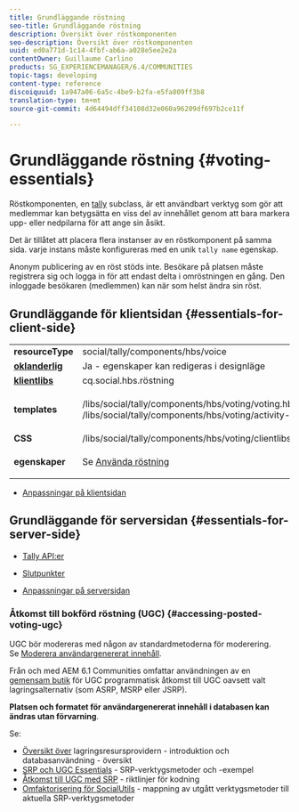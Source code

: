```yaml
---
title: Grundläggande röstning
seo-title: Grundläggande röstning
description: Översikt över röstkomponenten
seo-description: Översikt över röstkomponenten
uuid: ed0a771d-1c14-4fbf-ab6a-a028e5ee2e2a
contentOwner: Guillaume Carlino
products: SG_EXPERIENCEMANAGER/6.4/COMMUNITIES
topic-tags: developing
content-type: reference
discoiquuid: 1a947a06-6a5c-4be9-b2fa-e5fa809ff3b8
translation-type: tm+mt
source-git-commit: 4d64494dff34108d32e060a96209df697b2ce11f

---
```



# Grundläggande röstning {#voting-essentials}

Röstkomponenten, en [tally](tally.md) subclass, är ett användbart verktyg som gör att medlemmar kan betygsätta en viss del av innehållet genom att bara markera upp- eller nedpilarna för att ange sin åsikt.

Det är tillåtet att placera flera instanser av en röstkomponent på samma sida. varje instans måste konfigureras med en unik `tally name` egenskap.

Anonym publicering av en röst stöds inte. Besökare på platsen måste registrera sig och logga in för att endast delta i omröstningen en gång. Den inloggade besökaren (medlemmen) kan när som helst ändra sin röst.

## Grundläggande för klientsidan {#essentials-for-client-side}

<table> 
 <tbody> 
  <tr> 
   <td> <strong>resourceType</strong></td> 
   <td>social/tally/components/hbs/voice</td> 
  </tr> 
  <tr> 
   <td> <a href="scf.md#add-or-include-a-communities-component"><strong>oklanderlig</strong></a></td> 
   <td>Ja - egenskaper kan redigeras i <i></i>designläge</td> 
  </tr> 
  <tr> 
   <td> <a href="client-customize.md#clientlibs-for-scf"><strong>klientlibs</strong></a></td> 
   <td> cq.social.hbs.röstning</td> 
  </tr> 
  <tr> 
   <td> <strong>templates</strong></td> 
   <td><p> /libs/social/tally/components/hbs/voting/voting.hbs<br /> /libs/social/tally/components/hbs/voting/activity-title.hbs</p> </td> 
  </tr> 
  <tr> 
   <td><strong>CSS</strong></td> 
   <td> /libs/social/tally/components/hbs/voting/clientlibs/votingcomponent.css</td> 
  </tr> 
  <tr> 
   <td><strong>egenskaper</strong></td> 
   <td><p>Se <a href="voting.md">Använda röstning</a></p> </td> 
  </tr> 
 </tbody> 
</table>

* [Anpassningar på klientsidan](client-customize.md)

## Grundläggande för serversidan {#essentials-for-server-side}

* [Tally API:er](https://helpx.adobe.com/experience-manager/6-4/sites/developing/using/reference-materials/javadoc/com/adobe/cq/social/tally/client/api/package-summary.html)

* [Slutpunkter](https://helpx.adobe.com/experience-manager/6-4/sites/developing/using/reference-materials/javadoc/com/adobe/cq/social/tally/client/endpoints/package-summary.html)

* [Anpassningar på serversidan](server-customize.md)

### Åtkomst till bokförd röstning (UGC) {#accessing-posted-voting-ugc}

UGC bör modereras med någon av standardmetoderna för moderering.\
Se [Moderera användargenererat innehåll](moderate-ugc.md).

Från och med AEM 6.1 Communities omfattar användningen av en [gemensam butik](working-with-srp.md) för UGC programmatisk åtkomst till UGC oavsett valt lagringsalternativ (som ASRP, MSRP eller JSRP).

**Platsen och formatet för användargenererat innehåll i databasen kan ändras utan förvarning**.

Se:

* [Översikt över](srp.md) lagringsresursprovidern - introduktion och databasanvändning - översikt
* [SRP och UGC Essentials](srp-and-ugc.md) - SRP-verktygsmetoder och -exempel
* [Åtkomst till UGC med SRP](accessing-ugc-with-srp.md) - riktlinjer för kodning
* [Omfaktorisering för SocialUtils](socialutils.md) - mappning av utgått verktygsmetoder till aktuella SRP-verktygsmetoder


